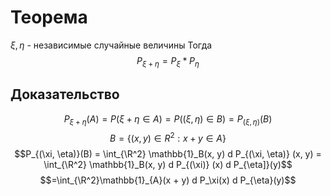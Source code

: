 # Теорема
$\xi, \eta$ - независимые случайные величины
Тогда $$P_{\xi + \eta} = P_\xi * P_\eta$$
## Доказательство
$$P_{\xi + \eta}(A) = P(\xi + \eta \in A) = P((\xi, \eta )\in B) = P_{(\xi, \eta)}(B)$$
$$B = \{(x, y) \in R^2: x + y \in A\}$$
$$P_{(\xi, \eta)}(B) = \int_{\R^2} \mathbb{1}_B(x, y) d P_{(\xi, \eta)} (x, y) =  \int_{\R^2} \mathbb{1}_B(x, y) d P_{(\xi)} (x) d P_{\eta]}(y)$$
$$=\int_{\R^2}\mathbb{1}_{A}(x + y) d P_\xi(x)  d P_{\eta}(y)$$